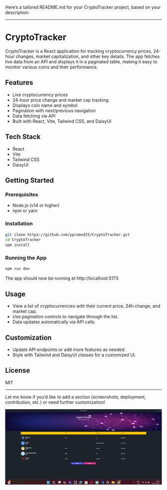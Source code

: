 Here’s a tailored README.md for your CryptoTracker project, based on your description:

---

# CryptoTracker

CryptoTracker is a React application for tracking cryptocurrency prices, 24-hour changes, market capitalization, and other key details. The app fetches live data from an API and displays it in a paginated table, making it easy to monitor various coins and their performance.

## Features

- Live cryptocurrency prices
- 24-hour price change and market cap tracking
- Displays coin name and symbol
- Pagination with next/previous navigation
- Data fetching via API
- Built with React, Vite, Tailwind CSS, and DaisyUI

## Tech Stack

- React
- Vite
- Tailwind CSS
- DaisyUI

## Getting Started

### Prerequisites

- Node.js (v14 or higher)
- npm or yarn

### Installation

```bash
git clone https://github.com/ypramod25/CryptoTracker.git
cd CryptoTracker
npm install
```

### Running the App

```bash
npm run dev
```

The app should now be running at http://localhost:5173

## Usage

- View a list of cryptocurrencies with their current price, 24h change, and market cap.
- Use pagination controls to navigate through the list.
- Data updates automatically via API calls.

## Customization

- Update API endpoints or add more features as needed.
- Style with Tailwind and DaisyUI classes for a customized UI.

## License

MIT

---

Let me know if you’d like to add a section (screenshots, deployment, contribution, etc.) or need further customization!

![alt text](image.png)


